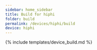 ```yaml
---
sidebar: home_sidebar
title: Build for hiphi
folder: build
permalink: /devices/hiphi/build
device: hiphi
---
```

{% include templates/device_build.md %}
